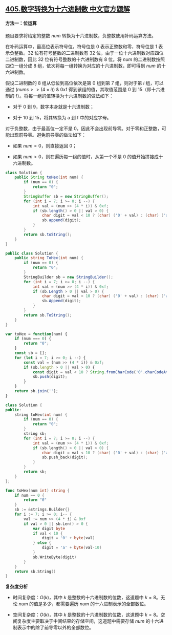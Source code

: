 ## [405.数字转换为十六进制数 中文官方题解](https://leetcode.cn/problems/convert-a-number-to-hexadecimal/solutions/100000/shu-zi-zhuan-huan-wei-shi-liu-jin-zhi-sh-2srt)

#### 方法一：位运算

题目要求将给定的整数 $\textit{num}$ 转换为十六进制数，负整数使用补码运算方法。

在补码运算中，最高位表示符号位，符号位是 $0$ 表示正整数和零，符号位是 $1$ 表示负整数。$32$ 位有符号整数的二进制数有 $32$ 位，由于一位十六进制数对应四位二进制数，因此 $32$ 位有符号整数的十六进制数有 $8$ 位。将 $\textit{num}$ 的二进制数按照四位一组分成 $8$ 组，依次将每一组转换为对应的十六进制数，即可得到 $\textit{num}$ 的十六进制数。

假设二进制数的 $8$ 组从低位到高位依次是第 $0$ 组到第 $7$ 组，则对于第 $i$ 组，可以通过 $(\textit{nums} >> (4 \times i))~\&~\text{0xf}$ 得到该组的值，其取值范围是 $0$ 到 $15$（即十六进制的 $\text{f}$）。将每一组的值转换为十六进制数的做法如下：

- 对于 $0$ 到 $9$，数字本身就是十六进制数；

- 对于 $10$ 到 $15$，将其转换为 $\text{a}$ 到 $\text{f}$ 中的对应字母。

对于负整数，由于最高位一定不是 $0$，因此不会出现前导零。对于零和正整数，可能出现前导零。避免前导零的做法如下：

- 如果 $\textit{num}=0$，则直接返回 $0$；

- 如果 $\textit{num}>0$，则在遍历每一组的值时，从第一个不是 $0$ 的值开始拼接成十六进制数。

```Java [sol1-Java]
class Solution {
    public String toHex(int num) {
        if (num == 0) {
            return "0";
        }
        StringBuffer sb = new StringBuffer();
        for (int i = 7; i >= 0; i --) {
            int val = (num >> (4 * i)) & 0xf;
            if (sb.length() > 0 || val > 0) {
                char digit = val < 10 ? (char) ('0' + val) : (char) ('a' + val - 10);
                sb.append(digit);
            }
        }
        return sb.toString();
    }
}
```

```C# [sol1-C#]
public class Solution {
    public string ToHex(int num) {
        if (num == 0) {
            return "0";
        }
        StringBuilder sb = new StringBuilder();
        for (int i = 7; i >= 0; i --) {
            int val = (num >> (4 * i)) & 0xf;
            if (sb.Length > 0 || val > 0) {
                char digit = val < 10 ? (char) ('0' + val) : (char) ('a' + val - 10);
                sb.Append(digit);
            }
        }
        return sb.ToString();
    }
}
```

```JavaScript [sol1-JavaScript]
var toHex = function(num) {
    if (num === 0) {
        return "0";
    }
    const sb = [];
    for (let i = 7; i >= 0; i --) {
        const val = (num >> (4 * i)) & 0xf;
        if (sb.length > 0 || val > 0) {
            const digit = val < 10 ? String.fromCharCode('0'.charCodeAt() + val) : String.fromCharCode('a'.charCodeAt() + val - 10);
            sb.push(digit);
        }
    }
    return sb.join('');
}
```

```C++ [sol1-C++]
class Solution {
public:
    string toHex(int num) {
        if (num == 0) {
            return "0";
        }
        string sb;
        for (int i = 7; i >= 0; i --) {
            int val = (num >> (4 * i)) & 0xf;
            if (sb.length() > 0 || val > 0) {
                char digit = val < 10 ? (char) ('0' + val) : (char) ('a' + val - 10);
                sb.push_back(digit);
            }
        }
        return sb;
    }
};
```

```go [sol1-Golang]
func toHex(num int) string {
    if num == 0 {
        return "0"
    }
    sb := &strings.Builder{}
    for i := 7; i >= 0; i-- {
        val := num >> (4 * i) & 0xf
        if val > 0 || sb.Len() > 0 {
            var digit byte
            if val < 10 {
                digit = '0' + byte(val)
            } else {
                digit = 'a' + byte(val-10)
            }
            sb.WriteByte(digit)
        }
    }
    return sb.String()
}
```

**复杂度分析**

- 时间复杂度：$O(k)$，其中 $k$ 是整数的十六进制数的位数，这道题中 $k=8$。无论 $\textit{num}$ 的值是多少，都需要遍历 $\textit{num}$ 的十六进制表示的全部数位。

- 空间复杂度：$O(k)$，其中 $k$ 是整数的十六进制数的位数，这道题中 $k=8$。空间复杂度主要取决于中间结果的存储空间，这道题中需要存储 $\textit{num}$ 的十六进制表示中的除了前导零以外的全部数位。